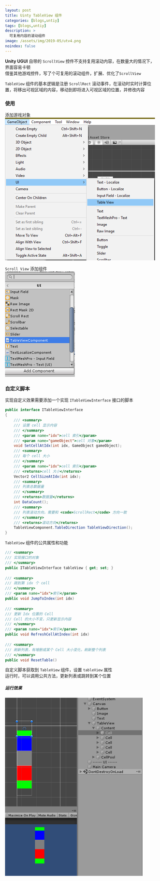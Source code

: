 ```yaml
---
layout: post
title: Uinty TableView 组件
categories: [blogs,untiy]
tags: [blogs,untiy]
description: >
  可复用内容的滚动组件
image: /assets/img/2019-05/utv4.png
noindex: false
---
```


**Unity UGUI** 自带的 `ScrollView` 控件不支持复用滚动内容，在数量大的情况下，界面容易卡顿  
借鉴其他游戏控件，写了个可复用的滚动组件，扩展、优化了`ScrollView`  

`TableView` 组件的基本逻辑是注册 `ScrollRect` 滚动事件，在滚动时实时计算位置，将移出可视区域的内容，移动到即将进入可视区域的位置，并修改内容

### 使用
添加游戏对象  
![GameObject](/assets/img/2019-05/utv1.png)  

`Scroll View` 添加组件  
![Component](/assets/img/2019-05/utv3.png)  

### 自定义脚本
实现自定义效果需要添加一个实现 `ITableViewInterface` 接口的脚本

```c#
public interface ITableViewInterface
{
    /// <summary>
    /// 设置 cell 显示内容
    /// </summary>
    /// <param name="idx">cell 索引</param>
    /// <param name="gameObject">cell 对象</param>
    void SetCellAtIdx(int idx, GameObject gameObject);
    /// <summary>
    /// 每个 cell 大小
    /// </summary>
    /// <param name="idx">cell 索引</param>
    /// <returns>cell 大小</returns>
    Vector2 CellSizeAtIdx(int idx);
    /// <summary>
    /// 列表总数据量
    /// </summary>
    /// <returns>数据量</returns>
    int DataCount();
    /// <summary>
    /// 列表滚动方向，需要和 <code>ScrollRect</code> 方向一致
    /// </summary>
    /// <returns>滚动方向</returns>
    TableViewComponent.TableDirection TableViewDirection();
}
```

`TableView` 组件的公共属性和功能

~~~c#
/// <summary>
/// 实现接口的对象
/// </summary>
public ITableViewInterface tableView { get; set; }

/// <summary>
/// 跳到第 idx 个 cell 
/// </summary>
/// <param name="idx">索引</param>
public void JumpToIndex(int idx)

/// <summary>
/// 更新 Idx 位置的 Cell
/// Cell 的大小不变，只更新显示内容
/// </summary>
/// <param name="idx">索引</param>
public void RefreshCellAtIndex(int idx)

/// <summary>
/// 刷新列表，有增删或某个 Cell 大小变化，刷新整个列表
/// </summary>
public void ResetTable()
~~~

自定义脚本获取到 `TableView` 组件，设置 `tableView` 属性  
运行时，可以调用公共方法，更新列表或跳转到某个位置


##### 运行效果  

![效果](/assets/img/2019-05/utv2.png)  
